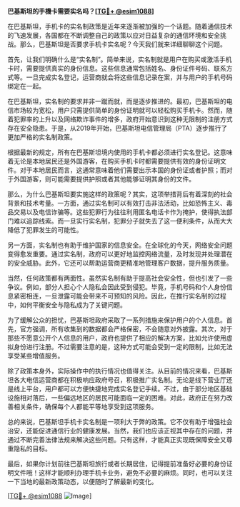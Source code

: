 **巴基斯坦的手機卡需要实名吗？[[TG💪+ @esim1088](https://t.me/s/esim1088)]**

在巴基斯坦，手机卡的实名制政策是近年来逐渐被加强的一个话题。随着通信技术的飞速发展，各国都在不断调整自己的政策以应对日益复杂的通信环境和安全挑战。那么，巴基斯坦是否要求手机卡实名呢？今天我们就来详细聊聊这个问题。

首先，让我们明确什么是“实名制”。简单来说，实名制就是用户在购买或激活手机卡时，需要提供真实的身份信息。这些信息通常包括姓名、身份证件号码、联系方式等。一旦完成实名登记，运营商就会将这些信息记录在案，并与用户的手机号码绑定在一起。

在巴基斯坦，实名制的要求并非一蹴而就，而是逐步推进的。最初，巴基斯坦的电信市场较为宽松，用户只需提供简单的身份证明就可以轻松购买手机卡。然而，随着犯罪率的上升以及网络欺诈事件的增多，政府开始意识到这种无限制的注册方式存在安全隐患。于是，从2019年开始，巴基斯坦电信管理局（PTA）逐步推行了更加严格的实名制政策。

根据最新的规定，所有在巴基斯坦境内使用的手机卡都必须进行实名登记。这意味着无论是本地居民还是外国游客，在购买手机卡时都需要提供有效的身份证明文件。对于本地居民而言，这通常意味着他们需要出示本国的身份证或者护照；而对于外国游客，则可能需要提供护照或者其他能够证明其身份的文件。

那么，为什么巴基斯坦要实施这样的政策呢？其实，这项举措背后有着深刻的社会背景和技术考量。一方面，通过实名制可以有效打击非法活动，比如恐怖主义、毒品交易以及电信诈骗等。这些犯罪行为往往利用匿名电话卡作为掩护，使得执法部门难以追踪线索。而一旦实行实名制，犯罪分子就失去了这一便利条件，从而大大降低了犯罪发生的可能性。

另一方面，实名制也有助于维护国家的信息安全。在全球化的今天，网络安全问题变得愈发重要。通过实名制，政府可以更好地监控网络流量，及时发现并处理潜在的安全威胁。此外，它还可以帮助运营商更精准地管理客户数据，提升服务质量。

当然，任何政策都有两面性。虽然实名制有助于提高社会安全性，但也引发了一些争议。例如，部分人担心个人隐私会因此受到侵犯。毕竟，手机号码和个人身份信息紧密相连，一旦泄露可能会带来不可预知的风险。因此，在推行实名制的过程中，如何平衡安全与隐私成为了关键问题。

为了缓解公众的担忧，巴基斯坦政府采取了一系列措施来保护用户的个人信息。首先，官方强调，所有收集到的数据都会严格保密，不会随意对外披露。其次，对于那些不愿意公开个人信息的用户，政府也提供了相应的解决方案，比如允许使用虚拟身份进行注册。不过需要注意的是，这种方式可能会受到一定的限制，比如无法享受某些增值服务。

除了政策本身外，实际操作中的执行情况也值得关注。从目前的情况来看，巴基斯坦各大电信运营商都在积极响应政府号召，积极推广实名制。无论是线下营业厅还是线上平台，用户都可以方便快捷地完成实名登记手续。不过，由于部分地区基础设施相对落后，一些偏远地区的居民可能面临一定的困难。对此，政府正在努力改善相关条件，确保每个人都能平等地享受到这项服务。

总的来说，巴基斯坦手机卡实名制是一项利大于弊的政策。它不仅有助于增强社会治安，还能促进通信行业的健康发展。当然，我们也应该正视其中存在的问题，并通过不断完善法律法规来解决这些问题。只有这样，才能真正实现既保障安全又尊重隐私的目标。

最后，如果你计划前往巴基斯坦旅行或者长期居住，记得提前准备好必要的身份证明文件哦！这样才能顺利办理手机卡业务，避免不必要的麻烦。同时，也可以关注一下当地的最新政策动态，以便随时了解最新的变化。

[[TG💪+ @esim1088](https://t.me/s/esim1088) ![Image](https://i.postimg.cc/4NQfJmqS/Snipaste-2025-05-13-00-14-12.png)]